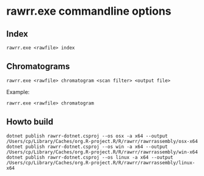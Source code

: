 # rawrr.exe commandline options


## Index

```
rawrr.exe <rawfile> index
```

## Chromatograms

```
rawrr.exe <rawfile> chromatogram <scan filter> <output file>
```

Example:

```
rawrr.exe <rawfile> chromatogram 
```


## Howto build

```
dotnet publish rawrr-dotnet.csproj --os osx -a x64 --output /Users/cp/Library/Caches/org.R-project.R/R/rawrr/rawrrassembly/osx-x64
dotnet publish rawrr-dotnet.csproj --os win -a x64 --output /Users/cp/Library/Caches/org.R-project.R/R/rawrr/rawrrassembly/win-x64
dotnet publish rawrr-dotnet.csproj --os linux -a x64 --output /Users/cp/Library/Caches/org.R-project.R/R/rawrr/rawrrassembly/linux-x64
```
